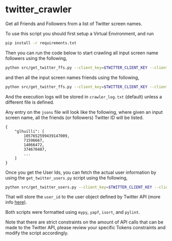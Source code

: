 # twitter_crawler

Get all Friends and Followers from a list of Twitter screen names.

To use this script you should first setup a Virtual Environment, and run

```bash
pip install -r requirements.txt
```

Then you can run the code below to start crawling all input screen name followers using the following, 

```bash
python src/get_twitter_ffs.py --client_key=$TWITTER_CLIENT_KEY --client_secret=$TWITTER_CLIENT_SECRET --ids_type=followers --screen_names_path=./data/screen_names_test.json --log=./crawler_followers_log.txt
```


and then all the input screen names friends using the following,


```bash
python src/get_twitter_ffs.py --client_key=$TWITTER_CLIENT_KEY --client_secret=$TWITTER_CLIENT_SECRET --ids_type=friends --screen_names_path=./data/screen_names_test.json --log=./crawler_friends_log.txt
```


And the execution logs will be stored in `crawler_log.txt` (default) unless a different file is defined.


Any entry on the `jsons` file will look like the following, where given an input screen name, all the friends (or followers) Twitter ID will be listed. 

```
{
    "glhuilli": [
        1057652599439147009, 
        71596667, 
        14066472, 
        374670487,
        ...
    ]
}
```

Once you get the User Ids, you can fetch the actual user information by using the `get_twitter_users.py` script using the following,   


```bash
python src/get_twitter_users.py --client_key=$TWITTER_CLIENT_KEY --client_secret=$TWITTER_CLIENT_SECRET --ids_files=followers_2020-03-07.jsons,friends_2020-03-07.jsons --log=./crawler_users_log.txt
```

That will store the `user_id` to the user object defined by Twitter API (more info [here](https://developer.twitter.com/en/docs/accounts-and-users/follow-search-get-users/api-reference/get-users-show)). 


Both scripts were formatted using `mypy`, `yapf`, `isort`, and `pylint`.

Note that there are strict constraints on the amount of API calls that can be made to the Twitter API, please review your specific Tokens constraints and modify the script accordingly.  
